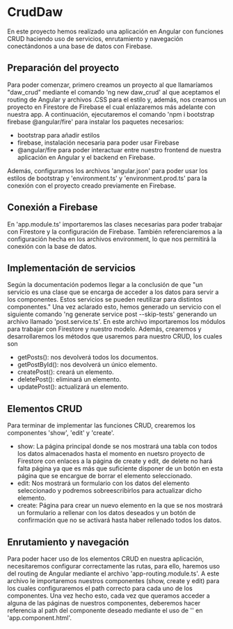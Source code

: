 # CrudDaw

En este proyecto hemos realizado una aplicación en Angular con funciones CRUD haciendo uso de servicios, enrutamiento y navegación conectándonos a una base de datos con Firebase.


## Preparación del proyecto

Para poder comenzar, primero creamos un proyecto al que llamaríamos "daw_crud" mediante el comando 'ng new daw_crud' al que aceptamos el routing de Angular y archivos .CSS para el estilo y, además, nos creamos un proyecto en Firestore de Firebase el cual enlazaremos más adelante con nuestra app. A continuación, ejecutaremos el comando 'npm i bootstrap firebase @angular/fire' para instalar los paquetes necesarios:

- bootstrap para añadir estilos
- firebase, instalación necesaria para poder usar Firebase
- @angular/fire para poder interactuar entre nuestro frontend de nuestra aplicación en Angular y el backend en Firebase.

Además, configuramos los archivos 'angular.json' para poder usar los estilos de bootstrap y 'environment.ts' y 'environment.prod.ts' para la conexión con el proyecto creado previamente en Firebase.


## Conexión a Firebase

En 'app.module.ts' importaremos las clases necesarias para poder trabajar con Firestore y la configuración de Firebase. También referenciaremos a la configuración hecha en los archivos environment, lo que nos permitirá la conexión con la base de datos.


## Implementación de servicios

Según la documentación podemos llegar a la conclusión de que "un servicio es una clase que se encarga de acceder a los datos para servir a los componentes. Estos servicios se pueden reutilizar para distintos componentes."
Una vez aclarado esto, hemos generado un servicio con el siguiente comando 'ng generate service post --skip-tests' generando un archivo llamado 'post.service.ts'. En este archivo importaremos los módulos para trabajar con Firestore y nuestro modelo. Además, crearemos y desarrollaremos los métodos que usaremos para nuestro CRUD, los cuales son
- getPosts(): nos devolverá todos los documentos.
- getPostById(): nos devolverá un único elemento.
- createPost(): creará un elemento.
- deletePost(): eliminará un elemento.
- updatePost(): actualizará un elemento.


## Elementos CRUD

Para terminar de implementar las funciones CRUD, crearemos los componentes 'show', 'edit' y 'create'.
- show: La página principal donde se nos mostrará una tabla con todos los datos almacenados hasta el momento en nuetsro proyecto de Firestore con enlaces a la página de create y edit, de delete no hará falta página ya que es más que suficiente disponer de un botón en esta página que se encargue de borrar el elemento seleccionado.
- edit: Nos mostrará un formulario con los datos del elemento seleccionado y podremos sobreescribirlos para actualizar dicho elemento.
- create: Página para crear un nuevo elemento en la que se nos mostrará un formulario a rellenar con los datos deseados y un botón de confirmación que no se activará hasta haber rellenado todos los datos.


## Enrutamiento y navegación

Para poder hacer uso de los elementos CRUD en nuestra aplicación, necesitaremos configurar correctamente las rutas, para ello, haremos uso del routing de Angular mediante el archivo 'app-routing.module.ts'. A este archivo le importaremos nuestros componentes (show, create y edit) para los cuales configuraremos el path correcto para cada uno de los componentes. Una vez hecho esto, cada vez que queramos acceder a alguna de las páginas de nuestros componentes, deberemos hacer referencia al path del componente deseado mediante el uso de '<router-outlet></router-outlet>' en 'app.component.html'.
